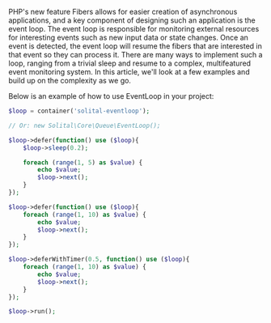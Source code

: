 PHP's new feature Fibers allows for easier creation of asynchronous applications, and a key component of designing such an application is the event loop. The event loop is responsible for monitoring external resources for interesting events such as new input data or state changes. Once an event is detected, the event loop will resume the fibers that are interested in that event so they can process it. There are many ways to implement such a loop, ranging from a trivial sleep and resume to a complex, multifeatured event monitoring system. In this article, we'll look at a few examples and build up on the complexity as we go.

Below is an example of how to use EventLoop in your project:

```php
$loop = container('solital-eventloop');

// Or: new Solital\Core\Queue\EventLoop();

$loop->defer(function() use ($loop){
    $loop->sleep(0.2);

    foreach (range(1, 5) as $value) {
        echo $value;
        $loop->next();
    }
});

$loop->defer(function() use ($loop){
    foreach (range(1, 10) as $value) {
        echo $value;
        $loop->next();
    }
});

$loop->deferWithTimer(0.5, function() use ($loop){
    foreach (range(1, 10) as $value) {
        echo $value;
        $loop->next();
    }
});

$loop->run();
```